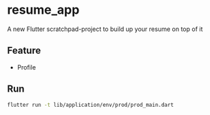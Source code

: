 # resume_app

A new Flutter scratchpad-project to build up your resume on top of it

## Feature

- Profile

## Run 

```bash
flutter run -t lib/application/env/prod/prod_main.dart
```
